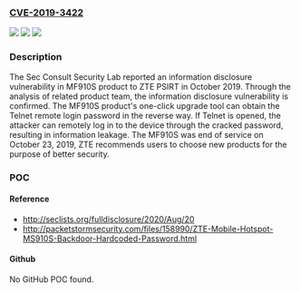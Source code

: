### [CVE-2019-3422](https://cve.mitre.org/cgi-bin/cvename.cgi?name=CVE-2019-3422)
![](https://img.shields.io/static/v1?label=Product&message=MF910S&color=blue)
![](https://img.shields.io/static/v1?label=Version&message=n%2Fa&color=blue)
![](https://img.shields.io/static/v1?label=Vulnerability&message=information%20disclosure&color=brighgreen)

### Description

The Sec Consult Security Lab reported an information disclosure vulnerability in MF910S product to ZTE PSIRT in October 2019. Through the analysis of related product team, the information disclosure vulnerability is confirmed. The MF910S product's one-click upgrade tool can obtain the Telnet remote login password in the reverse way. If Telnet is opened, the attacker can remotely log in to the device through the cracked password, resulting in information leakage. The MF910S was end of service on October 23, 2019, ZTE recommends users to choose new products for the purpose of better security.

### POC

#### Reference
- http://seclists.org/fulldisclosure/2020/Aug/20
- http://packetstormsecurity.com/files/158990/ZTE-Mobile-Hotspot-MS910S-Backdoor-Hardcoded-Password.html

#### Github
No GitHub POC found.

